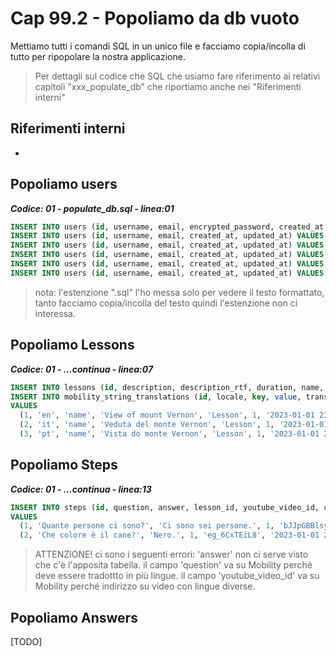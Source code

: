 # <a name="top"></a> Cap 99.2 - Popoliamo da db vuoto

Mettiamo tutti i comandi SQL in un unico file e facciamo copia/incolla di tutto per ripopolare la nostra applicazione.

> Per dettagli sul codice che SQL che usiamo fare riferimento ai relativi capitoli "xxx_populate_db" che riportiamo anche nei "Riferimenti interni"


## Riferimenti interni

- []()


## Popoliamo users

***Codice: 01 - populate_db.sql - linea:01***

```sql
INSERT INTO users (id, username, email, encrypted_password, created_at, updated_at) VALUES (1, 'Ann', 'ann@test.abc', '$2a$12$x/A/gioZz2yLD6QHAZwE0.VPp0ZjILzbExYCTlU8.YYvd9Km5nEYO', '2022-10-08 23:30:28.257872', '2022-10-08 23:30:28.257872');
INSERT INTO users (id, username, email, created_at, updated_at) VALUES (2, 'Bob', 'bob@test.abc', '2022-10-08 23:30:28.257872', '2022-10-08 23:30:28.257872');
INSERT INTO users (id, username, email, created_at, updated_at) VALUES (3, 'Carl', 'carl@test.abc', '2022-10-08 23:30:28.257872', '2022-10-08 23:30:28.257872');
INSERT INTO users (id, username, email, created_at, updated_at) VALUES (4, 'David', 'david@test.abc', '2022-10-08 23:30:28.257872', '2022-10-08 23:30:28.257872');
INSERT INTO users (id, username, email, created_at, updated_at) VALUES (5, 'Elvis', 'elvis@test.abc', '2022-10-08 23:30:28.257872', '2022-10-08 23:30:28.257872');
INSERT INTO users (id, username, email, created_at, updated_at) VALUES (6, 'Fla', 'fla@test.abc', '2022-10-08 23:30:28.257872', '2022-10-08 23:30:28.257872');
```

> nota: l'estenzione ".sql" l'ho messa solo per vedere il testo formattato, tanto facciamo copia/incolla del testo quindi l'estenzione non ci interessa.



## Popoliamo Lessons

***Codice: 01 - ...continua - linea:07***

```sql
INSERT INTO lessons (id, description, description_rtf, duration, name, picture_author_name, picture_museum_name, created_at, updated_at) VALUES (1, 'Ann', 'ann@test.abc', '$2a$EYO', '2023-01-01 23:30:30.257872', '2023-01-01 23:30:30.257872');
INSERT INTO mobility_string_translations (id, locale, key, value, translatable_type, translatable_id, created_at, updated_at) 
VALUES 
  (1, 'en', 'name', 'View of mount Vernon', 'Lesson', 1, '2023-01-01 23:30:30.257872', '2023-01-01 23:30:30.257872'),
  (2, 'it', 'name', 'Veduta del monte Vernon', 'Lesson', 1, '2023-01-01 23:30:30.257872', '2023-01-01 23:30:30.257872');
  (3, 'pt', 'name', 'Vista do monte Vernon', 'Lesson', 1, '2023-01-01 23:30:30.257872', '2023-01-01 23:30:30.257872');
```



## Popoliamo Steps

***Codice: 01 - ...continua - linea:13***

```sql
INSERT INTO steps (id, question, answer, lesson_id, youtube_video_id, created_at, updated_at) 
VALUES 
  (1, 'Quante persone ci sono?', 'Ci sono sei persone.', 1, 'bJJpGBBlsy4', '2023-01-01 23:30:30.257872', '2023-01-01 23:30:30.257872'),
  (2, 'Che colore è il cane?', 'Nero.', 1, 'eg_6CxTEiL8', '2023-01-01 23:30:30.257872', '2023-01-01 23:30:30.257872');
```

> ATTENZIONE!
> ci sono i seguenti errori:
> 'answer' non ci serve visto che c'è l'apposita tabella.
> il campo 'question' va su Mobility perché deve essere tradottto in più lingue.
> il campo 'youtube_video_id' va su Mobility perché indirizzo su video con lingue diverse.



## Popoliamo Answers

[TODO]
